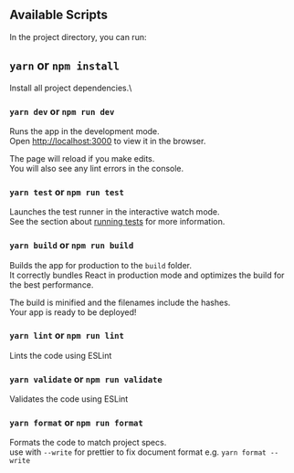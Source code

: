 ## Available Scripts

In the project directory, you can run:

## `yarn` or `npm install`

Install all project dependencies.\

### `yarn dev` or `npm run dev`

Runs the app in the development mode.\
Open [http://localhost:3000](http://localhost:3000) to view it in the browser.

The page will reload if you make edits.\
You will also see any lint errors in the console.

### `yarn test` or `npm run test`

Launches the test runner in the interactive watch mode.\
See the section about [running tests](https://facebook.github.io/create-react-app/docs/running-tests) for more information.

### `yarn build` or `npm run build`

Builds the app for production to the `build` folder.\
It correctly bundles React in production mode and optimizes the build for the best performance.

The build is minified and the filenames include the hashes.\
Your app is ready to be deployed!

### `yarn lint` or `npm run lint`

Lints the code using ESLint

### `yarn validate` or `npm run validate`

Validates the code using ESLint

### `yarn format` or `npm run format`

Formats the code to match project specs.\
use with `--write` for prettier to fix document format e.g. `yarn format --write`
